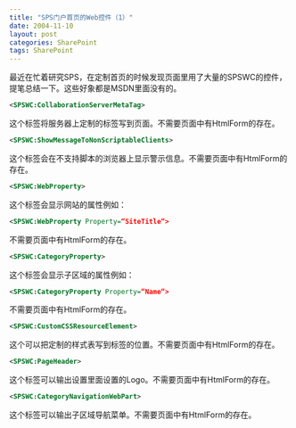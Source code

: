 ```yaml
---
title: "SPS门户首页的Web控件（1）"
date: 2004-11-10
layout: post
categories: SharePoint
tags: SharePoint
---
```


最近在忙着研究SPS，在定制首页的时候发现页面里用了大量的SPSWC的控件，提笔总结一下。这些好象都是MSDN里面没有的。

```xml
<SPSWC:CollaborationServerMetaTag>
```

这个标签将服务器上定制的<meta>标签写到页面。不需要页面中有HtmlForm的存在。

```xml
<SPSWC:ShowMessageToNonScriptableClients>
```

这个标签会在不支持脚本的浏览器上显示警示信息。不需要页面中有HtmlForm的存在。

```xml
<SPSWC:WebProperty>
```

这个标签会显示网站的属性例如：

```xml
<SPSWC:WebProperty Property=“SiteTitle“>
```

不需要页面中有HtmlForm的存在。

```xml
<SPSWC:CategoryProperty>
```

这个标签会显示子区域的属性例如：

```xml
<SPSWC:CategoryProperty Property=“Name“>
```

不需要页面中有HtmlForm的存在。

```xml
<SPSWC:CustomCSSResourceElement>
```

这个可以把定制的样式表写到标签的位置。不需要页面中有HtmlForm的存在。

```xml
<SPSWC:PageHeader>
```

这个标签可以输出设置里面设置的Logo。不需要页面中有HtmlForm的存在。

```xml
<SPSWC:CategoryNavigationWebPart>
```

这个标签可以输出子区域导航菜单。不需要页面中有HtmlForm的存在。